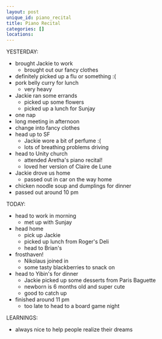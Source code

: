 ```yaml
---
layout: post
unique_id: piano_recital
title: Piano Recital
categories: []
locations: 
---
```


YESTERDAY:
* brought Jackie to work
  * brought out our fancy clothes
* definitely picked up a flu or something :(
* pork belly curry for lunch
  * very heavy
* Jackie ran some errands
  * picked up some flowers
  * picked up a lunch for Sunjay
* one nap
* long meeting in afternoon
* change into fancy clothes
* head up to SF
  * Jackie wore a bit of perfume :(
  * lots of breathing problems driving
* head to Unity church
  * attended Aretha's piano recital!
  * loved her version of Claire de Lune
* Jackie drove us home
  * passed out in car on the way home
* chicken noodle soup and dumplings for dinner
* passed out around 10 pm

TODAY:
* head to work in morning
  * met up with Sunjay
* head home
  * pick up Jackie
  * picked up lunch from Roger's Deli
  * head to Brian's
* frosthaven!
  * Nikolaus joined in
  * some tasty blackberries to snack on
* head to Yibin's for dinner
  * Jackie picked up some desserts from Paris Baguette
  * newborn is 6 months old and super cute
  * good to catch up
* finished around 11 pm
  * too late to head to a board game night

LEARNINGS:
* always nice to help people realize their dreams

